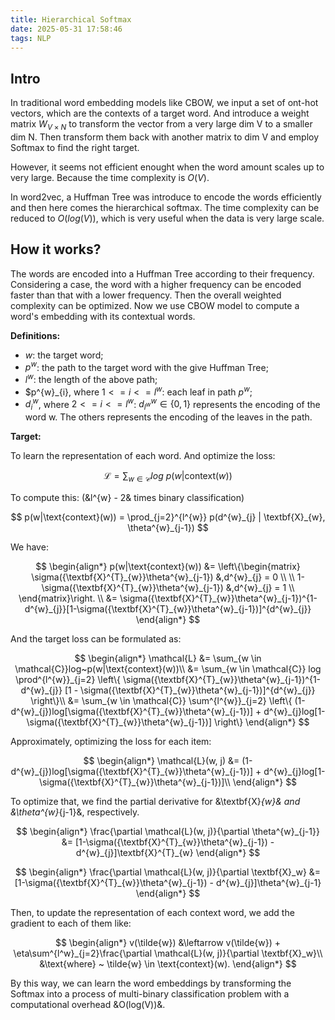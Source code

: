 ```yaml
---
title: Hierarchical Softmax
date: 2025-05-31 17:58:46
tags: NLP
---
```


## Intro

In traditional word embedding models like CBOW, we input a set of ont-hot vectors, which are the contexts of a target word. And introduce a weight matrix $W_{V \times N}$ to transform the vector from a very large dim V to a smaller dim N. Then transform them back with another matrix to dim V and employ Softmax to find the right target.

However, it seems not efficient enought when the word amount scales up to very large. Because the time complexity is $O(V)$.

In word2vec, a Huffman Tree was introduce to encode the words efficiently and then here comes the hierarchical softmax. The time complexity can be reduced to $O(log(V))$, which is very useful when the data is very large scale.

## How it works?

The words are encoded into a Huffman Tree according to their frequency. Considering a case, the word with a higher frequency can be encoded faster than that with a lower frequency. Then the overall weighted complexity can be optimized. Now we use CBOW model to compute a word's embedding with its contextual words.

**Definitions:**

- $w$: the target word;
- $p^{w}$: the path to the target word with the give Huffman Tree;
- $l^{w}$: the length of the above path;
- $p^{w}_{i}, where $1 <= i <= l^{w}$: each leaf in path $p^{w}$;
- $d^{w}_{i}$, where $2 <= i <= l^{w}$: $d^{w}_{l^{w}} \in \{0, 1\}$ represents the encoding of the word w. The others represents the encoding of the leaves in the path. 

**Target:**

To learn the representation of each word. And optimize the loss: 

$$
\mathcal{L} = \sum_{w \in \mathcal{C}} log~p(w|\text{context}(w))
$$
<b></b>

To compute this: (&l^{w} - 2& times binary classification)

$$
p(w|\text{context}(w)) = \prod_{j=2}^{l^{w}} p(d^{w}_{j} | \textbf{X}_{w}, \theta^{w}_{j-1})
$$
<b></b>

We have:

$$
\begin{align*}
p(w|\text{context}(w)) &= \left\{\begin{matrix}
\sigma({\textbf{X}^{T}_{w}}\theta^{w}_{j-1})  &,d^{w}_{j} = 0  \\
\\
1-\sigma({\textbf{X}^{T}_{w}}\theta^{w}_{j-1}) &,d^{w}_{j} = 1  \\
\end{matrix}\right. \\
&= \sigma({\textbf{X}^{T}_{w}}\theta^{w}_{j-1})^{1-d^{w}_{j}}[1-\sigma({\textbf{X}^{T}_{w}}\theta^{w}_{j-1})]^{d^{w}_{j}}
\end{align*}
$$
<b></b>

And the target loss can be formulated as:

$$
\begin{align*}
\mathcal{L} &= \sum_{w \in \mathcal{C}}log~p(w|\text{context}(w))\\
 &= \sum_{w \in \mathcal{C}} log \prod^{l^{w}}_{j=2} \left\{ \sigma({\textbf{X}^{T}_{w}}\theta^{w}_{j-1})^{1-d^{w}_{j}} [1 - \sigma({\textbf{X}^{T}_{w}}\theta^{w}_{j-1})]^{d^{w}_{j}} \right\}\\
 &= \sum_{w \in \mathcal{C}} \sum^{l^{w}}_{j=2} \left\{ (1-d^{w}_{j})log[\sigma({\textbf{X}^{T}_{w}}\theta^{w}_{j-1})] + d^{w}_{j}log[1-\sigma({\textbf{X}^{T}_{w}}\theta^{w}_{j-1})] \right\}
\end{align*}
$$
<b></b>

Approximately, optimizing the loss for each item:

$$
\begin{align*}
\mathcal{L}(w, j) &=  (1-d^{w}_{j})log[\sigma({\textbf{X}^{T}_{w}}\theta^{w}_{j-1})] + d^{w}_{j}log[1-\sigma({\textbf{X}^{T}_{w}}\theta^{w}_{j-1})]\\
\end{align*}
$$
<b></b>

To optimize that, we find the partial derivative for &\textbf{X}_{w}& and &\theta^{w}_{j-1}&, respectively.

$$
\begin{align*}
\frac{\partial \mathcal{L}(w, j)}{\partial \theta^{w}_{j-1}} &=  [1-\sigma({\textbf{X}^{T}_{w}}\theta^{w}_{j-1}) - d^{w}_{j}]\textbf{X}^{T}_{w}
\end{align*}
$$
<b></b>

$$
\begin{align*}
\frac{\partial \mathcal{L}(w, j)}{\partial \textbf{X}_w} &=  [1-\sigma({\textbf{X}^{T}_{w}}\theta^{w}_{j-1}) - d^{w}_{j}]\theta^{w}_{j-1}
\end{align*}
$$
<b></b>

Then, to update the representation of each context word, we add the gradient to each of them like:

$$
\begin{align*}
v(\tilde{w}) &\leftarrow v(\tilde{w}) + \eta\sum^{l^w}_{j=2}\frac{\partial \mathcal{L}(w, j)}{\partial \textbf{X}_w}\\
&\text{where} ~ \tilde{w} \in \text{context}(w).
\end{align*}
$$
<b></b>

By this way, we can learn the word embeddings by transforming the Softmax into a process of multi-binary classification problem with a computational overhead &O(log(V))&.